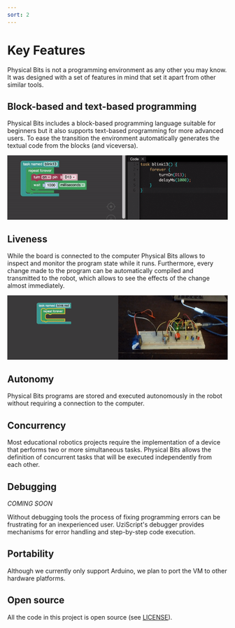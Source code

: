 ```yaml
---
sort: 2
---
```


# Key Features

Physical Bits is not a programming environment as any other you may know. It was designed with a set of features in mind that set it apart from other similar tools.

## Block-based and text-based programming

Physical Bits includes a block-based programming language suitable for beginners but it also supports text-based programming for more advanced users. To ease the transition the environment automatically generates the textual code from the blocks (and viceversa).

![blocks-code](./img/blocks-code.gif)

## Liveness

While the board is connected to the computer Physical Bits allows to inspect and monitor the program state while it runs. Furthermore, every change made to the program can be automatically compiled and transmitted to the robot, which allows to see the effects of the change almost immediately.

![liveness](./img/liveness.gif)

## Autonomy

Physical Bits programs are stored and executed autonomously in the robot without requiring a connection to the computer.

## Concurrency

Most educational robotics projects require the implementation of a device that performs two or more simultaneous tasks. Physical Bits allows the definition of concurrent tasks that will be executed independently from each other.

## Debugging

*COMING SOON*

Without debugging tools the process of fixing programming errors can be frustrating for an inexperienced user. UziScript's debugger provides mechanisms for error handling and step-by-step code execution.

## Portability

Although we currently only support Arduino, we plan to port the VM to other hardware platforms.

## Open source

All the code in this project is open source (see [LICENSE](https://github.com/GIRA/PhysicalBits/blob/master/LICENSE)).
